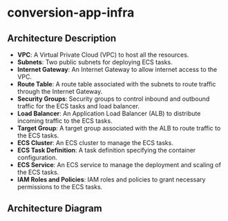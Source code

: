 # conversion-app-infra

## Architecture Description

- **VPC**: A Virtual Private Cloud (VPC) to host all the resources.
- **Subnets**: Two public subnets for deploying ECS tasks.
- **Internet Gateway**: An Internet Gateway to allow internet access to the VPC.
- **Route Table**: A route table associated with the subnets to route traffic through the Internet Gateway.
- **Security Groups**: Security groups to control inbound and outbound traffic for the ECS tasks and load balancer.
- **Load Balancer**: An Application Load Balancer (ALB) to distribute incoming traffic to the ECS tasks.
- **Target Group**: A target group associated with the ALB to route traffic to the ECS tasks.
- **ECS Cluster**: An ECS cluster to manage the ECS tasks.
- **ECS Task Definition**: A task definition specifying the container configuration.
- **ECS Service**: An ECS service to manage the deployment and scaling of the ECS tasks.
- **IAM Roles and Policies**: IAM roles and policies to grant necessary permissions to the ECS tasks.

## Architecture Diagram
